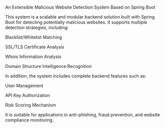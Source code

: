 An Extensible Malicious Website Detection System Based on Spring Boot

This system is a scalable and modular backend solution built with Spring Boot for detecting potentially malicious websites. It supports multiple detection strategies, including:

Blacklist/Whitelist Matching

SSL/TLS Certificate Analysis

Whois Information Analysis

Domain Structure Intelligence Recognition

In addition, the system includes complete backend features such as:

User Management

API Key Authorization

Risk Scoring Mechanism

It is suitable for applications in anti-phishing, fraud prevention, and website compliance monitoring.

